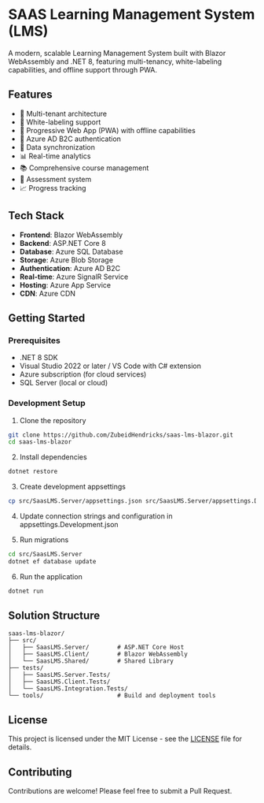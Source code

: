 # SAAS Learning Management System (LMS)

A modern, scalable Learning Management System built with Blazor WebAssembly and .NET 8, featuring multi-tenancy, white-labeling capabilities, and offline support through PWA.

## Features

- 🏢 Multi-tenant architecture
- 🎨 White-labeling support
- 📱 Progressive Web App (PWA) with offline capabilities
- 🔐 Azure AD B2C authentication
- 💾 Data synchronization
- 📊 Real-time analytics
- 📚 Comprehensive course management
- 📝 Assessment system
- 📈 Progress tracking

## Tech Stack

- **Frontend**: Blazor WebAssembly
- **Backend**: ASP.NET Core 8
- **Database**: Azure SQL Database
- **Storage**: Azure Blob Storage
- **Authentication**: Azure AD B2C
- **Real-time**: Azure SignalR Service
- **Hosting**: Azure App Service
- **CDN**: Azure CDN

## Getting Started

### Prerequisites

- .NET 8 SDK
- Visual Studio 2022 or later / VS Code with C# extension
- Azure subscription (for cloud services)
- SQL Server (local or cloud)

### Development Setup

1. Clone the repository
```bash
git clone https://github.com/ZubeidHendricks/saas-lms-blazor.git
cd saas-lms-blazor
```

2. Install dependencies
```bash
dotnet restore
```

3. Create development appsettings
```bash
cp src/SaasLMS.Server/appsettings.json src/SaasLMS.Server/appsettings.Development.json
```

4. Update connection strings and configuration in appsettings.Development.json

5. Run migrations
```bash
cd src/SaasLMS.Server
dotnet ef database update
```

6. Run the application
```bash
dotnet run
```

## Solution Structure

```
saas-lms-blazor/
├── src/
│   ├── SaasLMS.Server/        # ASP.NET Core Host
│   ├── SaasLMS.Client/        # Blazor WebAssembly
│   └── SaasLMS.Shared/        # Shared Library
├── tests/
│   ├── SaasLMS.Server.Tests/
│   ├── SaasLMS.Client.Tests/
│   └── SaasLMS.Integration.Tests/
└── tools/                     # Build and deployment tools
```

## License

This project is licensed under the MIT License - see the [LICENSE](LICENSE) file for details.

## Contributing

Contributions are welcome! Please feel free to submit a Pull Request.